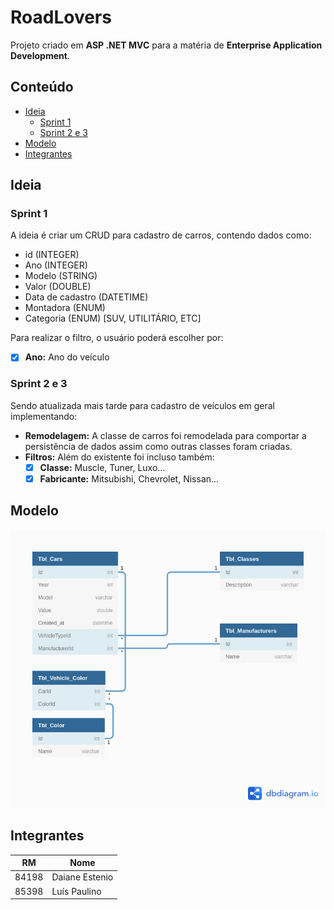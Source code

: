 # RoadLovers

Projeto criado em **ASP .NET MVC** para a matéria de **Enterprise Application Development**.

## Conteúdo

- [Ideia](#ideia)
  - [Sprint 1](#sprint-1)
  - [Sprint 2 e 3](#sprint-2-e-3)
- [Modelo](#modelo)
- [Integrantes](#integrantes)

## Ideia

### Sprint 1

A ideia é criar um CRUD para cadastro de carros, contendo dados como:

- id (INTEGER)
- Ano (INTEGER)
- Modelo (STRING)
- Valor (DOUBLE)
- Data de cadastro (DATETIME)
- Montadora (ENUM)
- Categoria (ENUM) [SUV, UTILITÁRIO, ETC]

Para realizar o filtro, o usuário poderá escolher por:

- [x] **Ano:** Ano do veículo

### Sprint 2 e 3

Sendo atualizada mais tarde para cadastro de veículos em geral implementando:

- **Remodelagem:** A classe de carros foi remodelada para comportar a persistência de dados assim como outras classes foram criadas.
- **Filtros:** Além do existente foi incluso também:
  - [x] **Classe:** Muscle, Tuner, Luxo...
  - [x] **Fabricante:** Mitsubishi, Chevrolet, Nissan...

## Modelo

![Modelagem](img/model.png)

## Integrantes

|  RM   | Nome           |
| :---: | -------------- |
| 84198 | Daiane Estenio |
| 85398 | Luís Paulino   |
